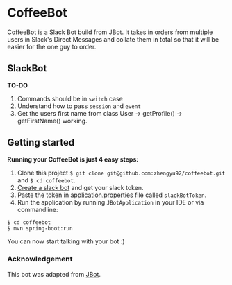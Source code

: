 # CoffeeBot

CoffeeBot is a Slack Bot build from JBot. It takes in orders from multiple users in Slack's Direct Messages and collate them in total so that it will be easier for the one guy to order.

## SlackBot

**TO-DO**
1. Commands should be in `switch` case
2. Understand how to pass `session` and `event`
3. Get the users first name from class User -> getProfile() -> getFirstName() working. 

## Getting started

**Running your CoffeeBot is just 4 easy steps:**
  
1. Clone this project `$ git clone git@github.com:zhengyu92/coffeebot.git` and `$ cd coffeebot`.  
2. [Create a slack bot](https://my.slack.com/services/new/bot) and get your slack token.  
3. Paste the token in [application.properties](/coffee/src/main/resources/application.properties) file called `slackBotToken`.  
4. Run the application by running `JBotApplication` in your IDE or via commandline: 
```
$ cd coffeebot
$ mvn spring-boot:run
```

You can now start talking with your bot :)

### Acknowledgement
This bot was adapted from [JBot](https://github.com/ramswaroop/jbot.git).
